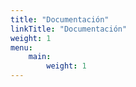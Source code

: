 ```yaml
---
title: "Documentación"
linkTitle: "Documentación"
weight: 1
menu:
    main:
        weight: 1
---
```


